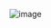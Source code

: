 ![image](https://user-images.githubusercontent.com/94898353/212029483-e3d82890-1054-4ef7-8e7d-6e1a136f4ab5.png)
